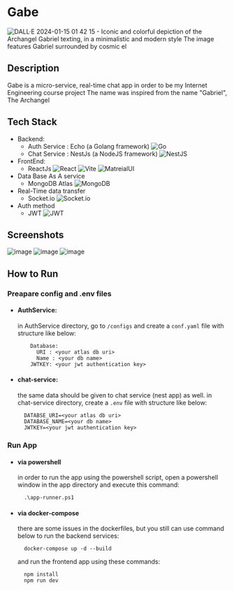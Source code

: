 # Gabe
![DALL·E 2024-01-15 01 42 15 - Iconic and colorful depiction of the Archangel Gabriel texting, in a minimalistic and modern style  The image features Gabriel surrounded by cosmic el](https://github.com/mr-amirfazel/Gabe/assets/78591315/e018608f-6f0e-44f7-a470-1d1bc89358f5)

## Description
  Gabe is a micro-service,  real-time chat app in order to be my Internet Engineering course project
  The name was inspired from the name "Gabriel", The Archangel
## Tech Stack
  - Backend:
      - Auth Service : Echo (a Golang framework) ![Go](https://img.shields.io/badge/go-%2300ADD8.svg?style=for-the-badge&logo=go&logoColor=white)
      - Chat Service : NestJs (a NodeJS framework) ![NestJS](https://img.shields.io/badge/nestjs-%23E0234E.svg?style=for-the-badge&logo=nestjs&logoColor=white)
  - FrontEnd:
    - ReactJs 	![React](https://img.shields.io/badge/react-%2320232a.svg?style=for-the-badge&logo=react&logoColor=%2361DAFB) ![Vite](https://img.shields.io/badge/vite-%23646CFF.svg?style=for-the-badge&logo=vite&logoColor=white) ![MatreialUI](https://img.shields.io/badge/Material%20UI-007FFF?style=for-the-badge&logo=mui&logoColor=white)
  - Data Base As A service
    - MongoDB Atlas  ![MongoDB](https://img.shields.io/badge/MongoDB-%234ea94b.svg?style=for-the-badge&logo=mongodb&logoColor=white)
  - Real-Time data transfer
      - Socket.io ![Socket.io](https://img.shields.io/badge/Socket.io-black?style=for-the-badge&logo=socket.io&badgeColor=010101)
  - Auth method
      - JWT ![JWT](https://img.shields.io/badge/JWT-black?style=for-the-badge&logo=JSON%20web%20tokens)
## Screenshots
![image](https://github.com/user-attachments/assets/80950ea4-0601-4124-a7f5-29591d4cba84)
![image](https://github.com/user-attachments/assets/b07890b4-462e-4645-8207-2656e9f8cec5)
![image](https://github.com/user-attachments/assets/eea629bf-4187-42c4-b2a7-1ad76a4e2cfa)

## How to Run
### Preapare config and .env files
  - #### AuthService:
    in AuthService directory, go to ``` /configs ``` and create a ``` conf.yaml ``` file with structure like below:
    ```
        Database:
          URI : <your atlas db uri>
          Name : <your db name>
        JWTKEY: <your jwt authentication key>
    ```
- #### chat-service:
    the same data should be given to chat service (nest app) as well.
    in chat-service directory, create a ``` .env ``` file with structure like below:
    ```
      DATABSE_URI=<your atlas db uri>
      DATABASE_NAME=<your db name>
      JWTKEY=<your jwt authentication key>
    ```
### Run App
- #### via powershell
  in order to run the app using the powershell script, open a powershell window in the app directory and execute this command:
  ```
    .\app-runner.ps1
  ```
- #### via docker-compose
  there are some issues in the dockerfiles, but you still can use command below to run the backend services:
  ```
    docker-compose up -d --build
  ```
  and run the frontend app using these commands:
  ```
    npm install
    npm run dev
  ```
